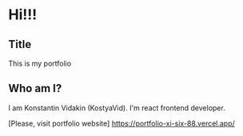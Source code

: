 # Hi!!!

## Title
This is my portfolio

## Who am I?

I am Konstantin Vidakin (KostyaVid). I'm react frontend developer.

[Please, visit portfolio website] https://portfolio-xi-six-88.vercel.app/

